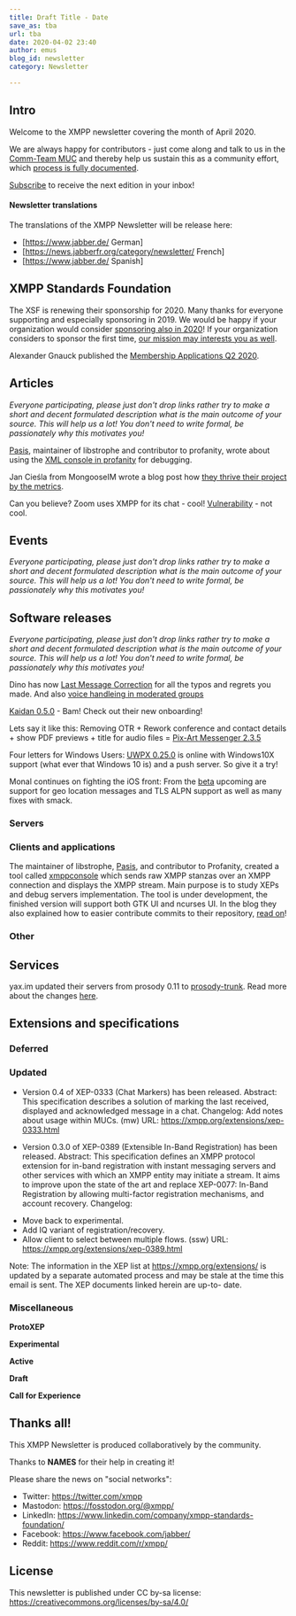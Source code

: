```yaml
---
title: Draft Title - Date
save_as: tba
url: tba
date: 2020-04-02 23:40
author: emus
blog_id: newsletter
category: Newsletter

---
```



## Intro

Welcome to the XMPP newsletter covering the month of April 2020.


We are always happy for contributors - just come along and talk to us in the [Comm-Team MUC](xmpp:commteam@muc.xmpp.org?join) and thereby help us sustain this as a community effort, which [process is fully documented](https://wiki.xmpp.org/web/News_and_Articles_for_the_next_XMPP_Newsletter).

[Subscribe](https://tinyletter.com/xmpp) to receive the next edition in your inbox!


#### Newsletter translations


The translations of the XMPP Newsletter will be release here:

- [https://www.jabber.de/ German]
- [https://news.jabberfr.org/category/newsletter/ French]
- [https://www.jabber.de/ Spanish]


## XMPP Standards Foundation

The XSF is renewing their sponsorship for 2020. Many thanks for everyone supporting and especially sponsoring in 2019. We would be happy if your organization would consider [sponsoring also in 2020](https://mail.jabber.org/pipermail/standards/2020-April/037254.html)! If your organization considers to sponsor the first time, [our mission may interests you as well](https://xmpp.org/about/xsf/mission).

Alexander Gnauck published the [Membership Applications Q2 2020](https://wiki.xmpp.org/web/Membership_Applications_Q2_2020).



## Articles

_Everyone participating, please just don't drop links rather try to make a short and decent formulated description what is the main outcome of your source. This will help us a lot! You don't need to write formal, be passionately why this motivates you!_

[Pasis](https://github.com/pasis), maintainer of libstrophe and contributor to profanity, wrote about using the [XML console in profanity](https://profanity-im.github.io/blog/post/xml-console-in-profanity/) for debugging.



Jan Cieśla from MongooseIM wrote a blog post how [they thrive their project by the metrics](https://www.erlang-solutions.com/blog/how-data-drives-mongooseim.html).


Can you believe? Zoom uses XMPP for its chat - cool! [Vulnerability](https://blog.talosintelligence.com/2020/04/zoom-user-enumeration.html) - not cool.

## Events

_Everyone participating, please just don't drop links rather try to make a short and decent formulated description what is the main outcome of your source. This will help us a lot! You don't need to write formal, be passionately why this motivates you!_

## Software releases

_Everyone participating, please just don't drop links rather try to make a short and decent formulated description what is the main outcome of your source. This will help us a lot! You don't need to write formal, be passionately why this motivates you!_

Dino has now [Last Message Correction](https://github.com/dino/dino/commit/871ff33ac79f3d17b0260b8bfcd27780038edd6d) for all the typos and regrets you made. And also [voice handleing in moderated groups](https://github.com/dino/dino/commit/2631a9bdbaf9a40f329f05c55c6e2ea38efeb10c)

[Kaidan 0.5.0](https://www.kaidan.im/2020/04/06/kaidan-0.5.0/) - Bam! Check out their new onboarding!

Lets say it like this: Removing OTR + Rework conference and contact details + show PDF previews + title for audio files = [Pix-Art Messenger 2.3.5](https://github.com/kriztan/Pix-Art-Messenger/blob/master/CHANGELOG.md)

Four letters for Windows Users: [UWPX 0.25.0](https://github.com/UWPX/UWPX-Client/releases/tag/v.0.25.0.0) is online with Windows10X support (what ever that Windows 10 is) and a push server. So give it a try!

Monal continues on fighting the iOS front: From the [beta](https://monal.im/blog/4-6-betas/) upcoming are support for geo location messages and TLS ALPN support as well as many fixes with smack.


### Servers




### Clients and applications

The maintainer of libstrophe, [Pasis](https://github.com/pasis), and contributor to Profanity, created a tool called [xmppconsole](https://github.com/pasis/xmppconsole) which sends raw XMPP stanzas over an XMPP connection and displays the XMPP stream. Main purpose is to study XEPs and debug servers implementation.
The tool is under development, the finished version will support both GTK UI and ncurses UI. In the blog they also explained how to easier contribute commits to their repository, [read on](https://profanity-im.github.io/blog/post/contributing-a-patch-via-github/)!

### Other


## Services

yax.im updated their servers from prosody 0.11 to [prosody-trunk](https://hg.prosody.im/trunk/file/d0e6d5bc7ea2/CHANGES). Read more about the changes [here](https://yaxim.org/blog/2020/04/23/new-prosody-on-yax-dot-im/).


## Extensions and specifications


### Deferred

### Updated

- Version 0.4 of XEP-0333 (Chat Markers) has been released.
Abstract:
This specification describes a solution of marking the last received,
displayed and acknowledged message in a chat.
Changelog:
Add notes about usage within MUCs. (mw)
URL: https://xmpp.org/extensions/xep-0333.html

- Version 0.3.0 of XEP-0389 (Extensible In-Band Registration) has been
released.
Abstract:
This specification defines an XMPP protocol extension for in-band
registration with instant messaging servers and other services with
which an XMPP entity may initiate a stream. It aims to improve upon
the state of the art and replace XEP-0077: In-Band Registration by
allowing multi-factor registration mechanisms, and account recovery.
Changelog:
* Move back to experimental.
* Add IQ variant of registration/recovery.
* Allow client to select between multiple flows. (ssw)
URL: https://xmpp.org/extensions/xep-0389.html

Note: The information in the XEP list at https://xmpp.org/extensions/
is updated by a separate automated process and may be stale at the
time this email is sent. The XEP documents linked herein are up-to-
date.

### Miscellaneous

**ProtoXEP**

**Experimental**

**Active**

**Draft**

**Call for Experience**


## Thanks all!

This XMPP Newsletter is produced collaboratively by the community.

Thanks to **NAMES** for their help in creating it!

Please share the news on "social networks":

* Twitter: https://twitter.com/xmpp
* Mastodon: https://fosstodon.org/@xmpp/
* LinkedIn: https://www.linkedin.com/company/xmpp-standards-foundation/
* Facebook: https://www.facebook.com/jabber/
* Reddit: https://www.reddit.com/r/xmpp/


## License

This newsletter is published under CC by-sa license: https://creativecommons.org/licenses/by-sa/4.0/
